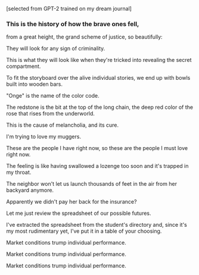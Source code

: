 [selected from GPT-2 trained on my dream journal]

### This is the history of how the brave ones fell,

from a great height,
the grand scheme of justice,
so beautifully:

They will look for any sign of criminality.

This is what they will look like
when they're tricked into revealing the secret compartment.

To fit the storyboard
over the alive individual stories,
we end up with bowls
built into wooden bars.

"Onge" is the name of the color code.

The redstone is the bit at the top of the long chain,
the deep red color of the rose that rises from the underworld.

This is the cause of melancholia, and its cure.

I'm trying to love my muggers.

These are the people I have right now,
so these are the people I must love right now.

The feeling is like having swallowed a lozenge too soon
and it's trapped in my throat.

The neighbor won't let us launch
thousands of feet in the air
from her backyard anymore.

Apparently we didn't pay her back for the insurance?

Let me just review the spreadsheet of our possible futures.

I've extracted the spreadsheet from the student's directory and,
since it's my most rudimentary yet,
I've put it in a table
of your choosing.

Market conditions trump individual performance.

Market conditions
trump individual performance.

Market conditions trump individual performance.
